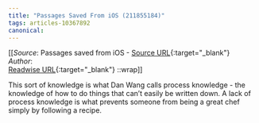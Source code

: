 ```yaml
---
title: "Passages Saved From iOS (211855184)"
tags: articles-10367892
canonical: 
---
```


[[_Source_: Passages saved from iOS - [Source URL](){:target="_blank"}<br>
_Author_: <br>
[Readwise URL](https://readwise.io/open/211855184){:target="_blank"}
::wrap]]

This sort of knowledge is what Dan Wang calls process knowledge - the knowledge of how to do things that can’t easily be written down. A lack of process knowledge is what prevents someone from being a great chef simply by following a recipe.
